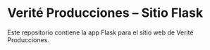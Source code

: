 # Verité Producciones – Sitio Flask
Este repositorio contiene la app Flask para el sitio web de Verité Producciones.
